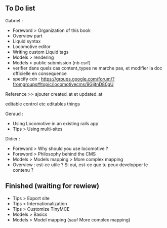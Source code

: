## To Do list

Gabriel :

- Foreword > Organization of this book
- Overview part
- Liquid syntax
- Locomotive editor
- Writing custom Liquid tags
- Models > rendering
- Models > public submission (nb csrf)
- verifier dans quels cas content_types ne marche pas, et modifier la doc officielle en consequence
- specify cdn : https://groups.google.com/forum/?fromgroups#!topic/locomotivecms/9GjjtnD80gU

Reference >> ajouter created_at et updated_at

editable control etc editables things

Geraud :

- Using Locomotive in an existing rails app 
- Tips > Using multi-sites


Didier :

- Foreword > Why should you use locomotive ?
- Foreword > Philosophy behind the CMS
- Models > Models mapping > More complex mapping
- Overview : est-ce utile ? Si oui, est-ce que tu peux developper le contenu ?

## Finished (waiting for rewiew)

- Tips > Export site
- Tips > Internationalization
- Tips > Customize TinyMCE
- Models > Basics
- Models > Model mapping (sauf More complex mapping)


